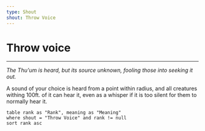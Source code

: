 ```yaml
---
type: Shout
shout: Throw Voice
---
```

# Throw voice
---
*The Thu'um is heard, but its source unknown, fooling those into seeking it out.*

A sound of your choice is heard from a point within radius, and all creatures withing 100ft. of it can hear it, even as a whisper if it is too silent for them to normally hear it.

```dataview
table rank as "Rank", meaning as "Meaning"
where shout = "Throw Voice" and rank != null
sort rank asc
```